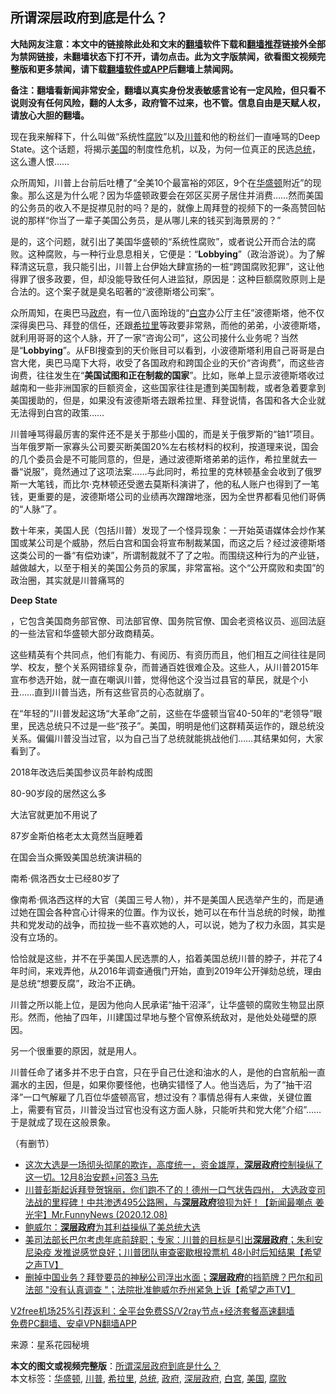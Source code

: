  <h2>所谓深层政府到底是什么？</h2> <p class="notice"><b>大陆网友注意：本文中的链接除此处和文末的<a href="https://github.com/bannedbook/fanqiang" >翻墙</a>软件下载和<a href="https://github.com/killgcd/justmysocks/blob/master/README.md">翻墙推荐</a>链接外全部为禁网链接，未翻墙状态下打不开，请勿点击。此为文字版禁闻，欲看图文视频完整版和更多禁闻，请下载<a href="https://github.com/bannedbook/fanqiang">翻墙软件或APP</a>后翻墙上禁闻网。</p><p>备注：翻墙看新闻非常安全，翻墙以真实身份发表敏感言论有一定风险，但只看不说则没有任何风险，翻的人太多，政府管不过来，也不管。信息自由是天赋人权，请放心大胆的翻墙。</b></p>  <div class="entry"> <p>现在我来解释下，什么叫做“系统性<a href="https://www.bannedbook.org/bnews/tag/%e8%85%90%e8%b4%a5/" class="st_tag internal_tag" rel="tag" title="标签 腐败 下的日志">腐败</a>”以及<a href="https://www.bannedbook.org/bnews/tag/%e5%b7%9d%e6%99%ae/" class="st_tag internal_tag" rel="tag" title="标签 川普 下的日志">川普</a>和他的粉丝们一直唾骂的Deep State。这个话题，将揭示<a href="https://www.bannedbook.org/bnews/tag/%e7%be%8e%e5%9b%bd/" class="st_tag internal_tag" rel="tag" title="标签 美国 下的日志">美国</a>的制度性危机，以及，为何一位真正的民选<a href="https://www.bannedbook.org/bnews/tag/%e6%80%bb%e7%bb%9f/" class="st_tag internal_tag" rel="tag" title="标签 总统 下的日志">总统</a>，这么遭人恨……</p> <p>众所周知，川普上台前后吐槽了“全美10个最富裕的郊区，9个在<a href="https://www.bannedbook.org/bnews/tag/%e5%8d%8e%e7%9b%9b%e9%a1%bf/" class="st_tag internal_tag" rel="tag" title="标签 华盛顿 下的日志">华盛顿</a>附近”的现象。那么这是为什么呢？因为华盛顿政要会在郊区买房子居住并消费……然而美国的公务员的收入不是捉襟见肘的吗？是的，就像上周拜登的视频下的一条高赞回帖说的那样“你当了一辈子美国公务员，是从哪儿来的钱买到海景房的？”</p> <p>是的，这个问题，就引出了美国华盛顿的“系统性腐败”，或者说公开而合法的腐败。这种腐败，与一种行业息息相关，它便是：“<strong>Lobbying</strong>”（政治游说）。为了解释清这玩意，我只能引出，川普上台伊始大肆宣扬的一桩“跨国腐败犯罪”，这让他得罪了很多政要，但，却没能导致任何人进监狱，原因是：这种巨额腐败原则上是合法的。这个案子就是臭名昭著的“波德斯塔公司案”。</p> <p>众所周知，在奥巴马<a href="https://www.bannedbook.org/bnews/tag/%e6%94%bf%e5%ba%9c/" class="st_tag internal_tag" rel="tag" title="标签 政府 下的日志">政府</a>，有一位八面玲珑的“<a href="https://www.bannedbook.org/bnews/tag/%e7%99%bd%e5%ae%ab/" class="st_tag internal_tag" rel="tag" title="标签 白宫 下的日志">白宫</a>办公厅主任”波德斯塔，他不仅深得奥巴马、拜登的信任，还跟<a href="https://www.bannedbook.org/bnews/tag/%e5%b8%8c%e6%8b%89%e9%87%8c/" class="st_tag internal_tag" rel="tag" title="标签 希拉里 下的日志">希拉里</a>等政要非常熟，而他的弟弟，小波德斯塔，就利用哥哥的这个人脉，开了一家“咨询公司”，这公司接什么业务呢？当然是“<strong>Lobbying</strong>”。从FBI搜查到的天价账目可以看到，小波德斯塔利用自己哥哥是白宫大佬，奥巴马麾下大将，收受了各国政府和跨国企业的天价“咨询费”，而这些咨询费，往往发生在“<strong>美国试图和正在制裁的国家</strong>”。比如，账单上显示波德斯塔收过越南和一些非洲国家的巨额资金，这些国家往往是遭到美国制裁，或者急着要拿到美国援助的，但是，如果没有波德斯塔去跟希拉里、拜登说情，各国和各大企业就无法得到白宫的政策……</p> <p>川普唾骂得最厉害的案件还不是关于那些小国的，而是关于俄罗斯的“铀1”项目。当年俄罗斯一家寡头公司要买断美国20%左右核材料的权利，按道理来说，国会的几个委员会是不可能同意的，但是，通过波德斯塔弟弟的运作，希拉里就去一番“说服”，竟然通过了这项法案……与此同时，希拉里的克林顿基金会收到了俄罗斯一大笔钱，而比尔·克林顿还受邀去莫斯科演讲了，他的私人账户也得到了一笔钱，更重要的是，波德斯塔公司的业绩再次蹭蹭地涨，因为全世界都看见他们哥俩的“人脉”了。</p>  <p>数十年来，美国人民（包括川普）发现了一个怪异现象：一开始英语媒体会炒作某国或某公司是个威胁，然后白宫和国会将宣布制裁某国，而这之后？经过波德斯塔这类公司的一番“有偿劝谏”，所谓制裁就不了了之啦。而围绕这种行为的产业链，越做越大，以至于相关的美国公务员的家属，非常富裕。这个“公开腐败和卖国”的政治圈，其实就是川普痛骂的</p> <p><strong>Deep State</strong></p> <p>，它包含美国商务部官僚、司法部官僚、国务院官僚、国会老资格议员、巡回法庭的一些法官和华盛顿大部分政商精英。</p> <p>这些精英有个共同点，他们有能力、有阅历、有资历而且，他们相互之间往往是同学、校友，整个关系网错综复杂，而普通百姓很难企及。这些人，从川普2015年宣布参选开始，就一直在嘲讽川普，觉得他这个没当过县官的草民，就是个小丑……直到川普当选，所有这些官员的心态就崩了。</p> <p>在“年轻的”川普发起这场“大革命”之前，这些在华盛顿当官40-50年的“老领导”眼里，民选总统只不过是一些“孩子”。美国，明明是他们这群精英运作的，跟总统没关系。偏偏川普没当过官，以为自己当了总统就能挑战他们……其结果如何，大家看到了。</p>  <p>2018年改选后美国参议员年龄构成图</p> <p>80-90岁段的居然这么多</p> <p>大法官就更加不用说了</p> <p>87岁金斯伯格老太太竟然当庭睡着</p> <p>在国会当众撕毁美国总统演讲稿的</p>  <p>南希·佩洛西女士已经80岁了</p> <p>像南希·佩洛西这样的大官（美国三号人物），并不是美国人民选举产生的，而是通过她在国会各种宫心计得来的位置。作为议长，她可以在布什当总统的时候，助推共和党发动的战争，而拉拢一些不喜欢她的人，可以说，她为了权力永固，其实是没有立场的。</p> <p>恰恰就是这些，并不在乎美国人民选票的人，掐着美国总统川普的脖子，并花了4年时间，来戏弄他，从2016年调查通俄门开始，直到2019年公开弹劾总统，理由是总统“想要反腐”，政治不正确。</p> <p>川普之所以能上位，是因为他向人民承诺“抽干沼泽”，让华盛顿的腐败生物显出原形。然而，他抽了四年，川建国过早地与整个官僚系统敌对，是他处处碰壁的原因。</p> <p>另一个很重要的原因，就是用人。</p>  <p>川普任命了诸多并不忠于白宫，只在乎自己仕途和油水的人，是他的白宫航船一直漏水的主因，但是，如果你要怪他，也确实错怪了人。他当选后，为了“抽干沼泽”一口气解雇了几百位华盛顿高官，想过没有？事情总得有人来做，关键位置上，需要有官员，川普没当过官也没有这方面人脉，只能听共和党大佬“介绍”……于是就成了现在这般景象。</p> <p>（有删节）</p> <ul class='op-related-articles' title='相关阅读'> <li><a href='https://www.bannedbook.org/bnews/bannedvideo/20201209/1444859.html' target='_blank'>这次大选是一场彻头彻尾的欺诈，高度统一，资金雄厚，<b>深层政府</b>控制操纵了这一切。12月8治安题+问答3 马先</a></li> <li><a href='https://www.bannedbook.org/bnews/cbnews/20201209/1444560.html' target='_blank'>川普彭斯起诉拜登贺锦丽，你们跑不了的！德州一口气状告四州， 大选政变司法战的里程碑！中共渗透495公路圈，与<b>深层政府</b>狼狈为奸！【新闻最嘲点 姜光宇】Mr.FunnyNews (2020.12.08)‬</a></li> <li><a href='https://www.bannedbook.org/bnews/comments/20201208/1444124.html' target='_blank'>鲍威尔：<b>深层政府</b>为其利益操纵了美总统大选</a></li> <li><a href='https://www.bannedbook.org/bnews/cbnews/20201207/1443677.html' target='_blank'>美司法部长巴尔考虑年底前辞职；专家：川普的目标是引出<b>深层政府</b>；朱利安尼染疫 发推说感觉良好；川普团队审查密歇根投票机 48小时后知结果【希望之声TV】</a></li> <li><a href='https://www.bannedbook.org/bnews/cbnews/20201204/1442131.html' target='_blank'>删掉中国业务？拜登要员的神秘公司浮出水面；<b>深层政府</b>的挡箭牌？巴尔和司法部 "没有认真调查 "；法院批准鲍威尔乔州紧急上诉【希望之声TV】</a></li> </ul> <p class="texttj"> <a href="https://github.com/bannedbook/fanqiang/wiki/V2ray%E6%9C%BA%E5%9C%BA" target="_blank">V2free机场25%引荐返利：全平台免费SS/V2ray节点+经济套餐高速翻墙</a><br/> <a href="https://github.com/bannedbook/fanqiang/wiki/%E7%A6%81%E9%97%BB%E7%BD%91%E5%AE%89%E5%8D%93%E7%BF%BB%E5%A2%99%E6%96%B0%E9%97%BBAPP" target="_blank">免费PC翻墙、安卓VPN翻墙APP</a></p><p> 来源：星系花园秘境 </p><a name='sharetosocial'></a>       <div><b>本文的图文或视频完整版</b>：<a href='https://www.bannedbook.org/bnews/topimagenews/20201210/1445210.html'>所谓深层政府到底是什么？</a></div>  </div><!--END ENTRY--> <div class="postfooter"> <div>本文标签：<a href="https://www.bannedbook.org/bnews/tag/%e5%8d%8e%e7%9b%9b%e9%a1%bf/" rel="tag">华盛顿</a>, <a href="https://www.bannedbook.org/bnews/tag/%e5%b7%9d%e6%99%ae/" rel="tag">川普</a>, <a href="https://www.bannedbook.org/bnews/tag/%e5%b8%8c%e6%8b%89%e9%87%8c/" rel="tag">希拉里</a>, <a href="https://www.bannedbook.org/bnews/tag/%e6%80%bb%e7%bb%9f/" rel="tag">总统</a>, <a href="https://www.bannedbook.org/bnews/tag/%e6%94%bf%e5%ba%9c/" rel="tag">政府</a>, <a href="https://www.bannedbook.org/bnews/tag/%E6%B7%B1%E5%B1%82%E6%94%BF%E5%BA%9C/" rel="tag">深层政府</a>, <a href="https://www.bannedbook.org/bnews/tag/%e7%99%bd%e5%ae%ab/" rel="tag">白宫</a>, <a href="https://www.bannedbook.org/bnews/tag/%e7%be%8e%e5%9b%bd/" rel="tag">美国</a>, <a href="https://www.bannedbook.org/bnews/tag/%e8%85%90%e8%b4%a5/" rel="tag">腐败</a></div>  </div><!--END POSTFOOTER--> 
